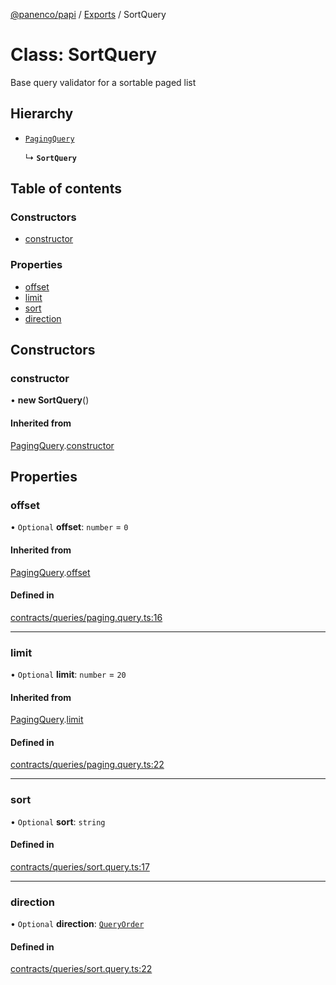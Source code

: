 [@panenco/papi](../README.md) / [Exports](../modules.md) / SortQuery

# Class: SortQuery

Base query validator for a sortable paged list

## Hierarchy

- [`PagingQuery`](PagingQuery.md)

  ↳ **`SortQuery`**

## Table of contents

### Constructors

- [constructor](SortQuery.md#constructor)

### Properties

- [offset](SortQuery.md#offset)
- [limit](SortQuery.md#limit)
- [sort](SortQuery.md#sort)
- [direction](SortQuery.md#direction)

## Constructors

### constructor

• **new SortQuery**()

#### Inherited from

[PagingQuery](PagingQuery.md).[constructor](PagingQuery.md#constructor)

## Properties

### offset

• `Optional` **offset**: `number` = `0`

#### Inherited from

[PagingQuery](PagingQuery.md).[offset](PagingQuery.md#offset)

#### Defined in

[contracts/queries/paging.query.ts:16](https://github.com/Panenco/papi/blob/25973e0/src/contracts/queries/paging.query.ts#L16)

___

### limit

• `Optional` **limit**: `number` = `20`

#### Inherited from

[PagingQuery](PagingQuery.md).[limit](PagingQuery.md#limit)

#### Defined in

[contracts/queries/paging.query.ts:22](https://github.com/Panenco/papi/blob/25973e0/src/contracts/queries/paging.query.ts#L22)

___

### sort

• `Optional` **sort**: `string`

#### Defined in

[contracts/queries/sort.query.ts:17](https://github.com/Panenco/papi/blob/25973e0/src/contracts/queries/sort.query.ts#L17)

___

### direction

• `Optional` **direction**: [`QueryOrder`](../enums/QueryOrder.md)

#### Defined in

[contracts/queries/sort.query.ts:22](https://github.com/Panenco/papi/blob/25973e0/src/contracts/queries/sort.query.ts#L22)
